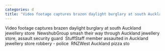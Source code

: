 ```yaml
---
categories: d
title: "Video footage captures brazen daylight burglary at south Auckland jewellery store  Newshub"
---
```

Video footage captures brazen daylight burglary at south Auckland jewellery store&nbsp;&nbsp;NewshubGroup smash their way through Auckland jewellery store, assault security guard&nbsp;&nbsp;StuffStaff member assaulted in Auckland jewellery store robbery - police&nbsp;&nbsp;RNZWest Auckland pizza sto